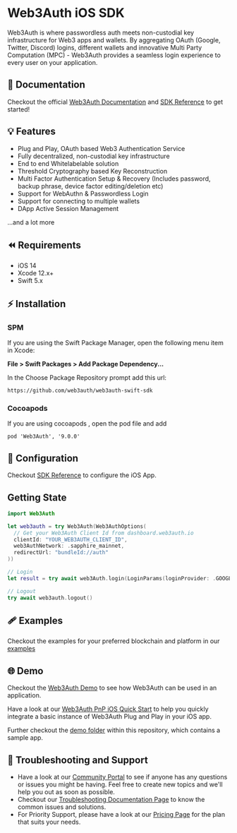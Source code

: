 # Web3Auth iOS SDK

Web3Auth is where passwordless auth meets non-custodial key infrastructure for Web3 apps and wallets. By aggregating OAuth (Google, Twitter, Discord) logins, different wallets and innovative Multi Party Computation (MPC) - Web3Auth provides a seamless login experience to every user on your application.

## 📖 Documentation

Checkout the official [Web3Auth Documentation](https://web3auth.io/docs) and [SDK Reference](https://web3auth.io/docs/sdk/ios/) to get started!

## 💡 Features
- Plug and Play, OAuth based Web3 Authentication Service
- Fully decentralized, non-custodial key infrastructure
- End to end Whitelabelable solution
- Threshold Cryptography based Key Reconstruction
- Multi Factor Authentication Setup & Recovery (Includes password, backup phrase, device factor editing/deletion etc)
- Support for WebAuthn & Passwordless Login
- Support for connecting to multiple wallets
- DApp Active Session Management

...and a lot more

## ⏪ Requirements

- iOS 14
- Xcode 12.x+
- Swift 5.x


## ⚡ Installation
### SPM
If you are using the Swift Package Manager, open the following menu item in Xcode:

**File > Swift Packages > Add Package Dependency...**

In the Choose Package Repository prompt add this url:

```
https://github.com/web3auth/web3auth-swift-sdk
```

### Cocoapods
If you are using cocoapods , open the pod file and add 

```
pod 'Web3Auth', '9.0.0'
```

## 🌟 Configuration

Checkout [SDK Reference](https://web3auth.io/docs/sdk/pnp/ios/install#configure-redirection) to configure the iOS App.

## Getting State
```swift
import Web3Auth

let web3auth = try Web3Auth(Web3AuthOptions(
  // Get your Web3Auth Client Id from dashboard.web3auth.io
  clientId: "YOUR_WEB3AUTH_CLIENT_ID",
  web3AuthNetwork: .sapphire_mainnet,
  redirectUrl: "bundleId://auth"
))

// Login
let result = try await web3Auth.login(LoginParams(loginProvider: .GOOGLE))

// Logout
try await web3auth.logout()
```

## 🩹 Examples

Checkout the examples for your preferred blockchain and platform in our [examples](https://github.com/Web3Auth/web3auth-pnp-examples/tree/main/ios)

## 🌐 Demo

Checkout the [Web3Auth Demo](https://demo-app.web3auth.io/) to see how Web3Auth can be used in an application.

Have a look at our [Web3Auth PnP iOS Quick Start](https://github.com/Web3Auth/web3auth-pnp-examples/tree/main/ios/ios-quick-start) to help you quickly integrate a basic instance of Web3Auth Plug and Play in your iOS app.

Further checkout the [demo folder](https://github.com/Web3Auth/web3auth-swift-sdk/tree/master/Web3authSwiftSdkDemo) within this repository, which contains a sample app.

## 💬 Troubleshooting and Support

- Have a look at our [Community Portal](https://community.web3auth.io/) to see if anyone has any questions or issues you might be having. Feel free to create new topics and we'll help you out as soon as possible.
- Checkout our [Troubleshooting Documentation Page](https://web3auth.io/docs/troubleshooting) to know the common issues and solutions.
- For Priority Support, please have a look at our [Pricing Page](https://web3auth.io/pricing.html) for the plan that suits your needs.
